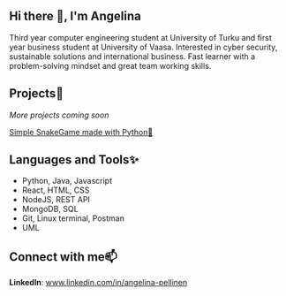 ## Hi there 👋, I'm Angelina
Third year computer engineering student at University of Turku and first year business student at University of Vaasa. Interested in cyber security, sustainable solutions and international business. Fast learner with a problem-solving mindset and great team working skills.

## Projects👾
_More projects coming soon_  

[Simple SnakeGame made with Python🐍](https://github.com/ang3lin4/snake_game.git)

## Languages and Tools✨
- Python, Java, Javascript
- React, HTML, CSS
- NodeJS, REST API
- MongoDB, SQL
- Git, Linux terminal, Postman
- UML


## Connect with me📫
**LinkedIn**: www.linkedin.com/in/angelina-pellinen

<!--
**ang3lin4/ang3lin4** is a ✨ _special_ ✨ repository because its `README.md` (this file) appears on your GitHub profile.

Here are some ideas to get you started:

- 🔭 I’m currently working on ...
- 🌱 I’m currently learning ...
- 👯 I’m looking to collaborate on ...
- 🤔 I’m looking for help with ...
- 💬 Ask me about ...
- 📫 How to reach me: ...
- 😄 Pronouns: ...
- ⚡ Fun fact: ...
-->
